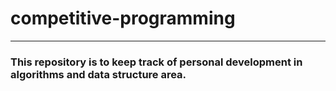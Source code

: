 # competitive-programming


---
### This repository is to keep track of personal development in algorithms and data structure area.